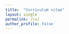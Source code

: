 ```yaml
---
title:  "Curriculum vitae"
layout: single
permalink: /cv/
author_profile: false
---
```


<!--Find below mi updated academic [CV](/assets/cv/cv_gomez.pdf). -->


